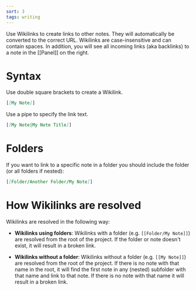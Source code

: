 ```yaml
---
sort: 3
tags: writing
---
```


Use Wikilinks to create links to other notes. They will automatically be converted to the correct URL. Wikilinks are case-insensitive and can contain spaces. In addition, you will see all incoming links (aka backlinks) to a note in the [[Panel]] on the right.

# Syntax

Use double square brackets to create a Wikilink.

```markdown
[[My Note]]
```

Use a pipe to specify the link text.

```markdown
[[My Note|My Note Title]]
```

# Folders

If you want to link to a specific note in a folder you should include the folder (or all folders if nested):

```markdown
[[Folder/Another Folder/My Note]]
```

# How Wikilinks are resolved

Wikilinks are resolved in the following way:

- **Wikilinks using folders**: Wikilinks with a folder (e.g. `[[Folder/My Note]]`) are resolved from the root of the project. If the folder or note doesn't exist, it will result in a broken link.

- **Wikilinks without a folder**: Wikilinks without a folder (e.g. `[[My Note]]`) are resolved from the root of the project. If there is no note with that name in the root, it will find the first note in any (nested) subfolder with that name and link to that note. If there is no note with that name it will result in a broken link.
